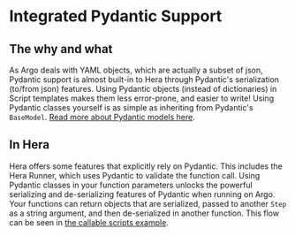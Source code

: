 # Integrated Pydantic Support

## The why and what

As Argo deals with YAML objects, which are actually a subset of json, Pydantic support is almost built-in to Hera
through Pydantic's serialization (to/from json) features. Using Pydantic objects (instead of dictionaries) in Script
templates makes them less error-prone, and easier to write! Using Pydantic classes yourself is as simple as inheriting
from Pydantic's `BaseModel`. [Read more about Pydantic models here](https://docs.pydantic.dev/latest/usage/models/).

## In Hera

Hera offers some features that explicitly rely on Pydantic. This includes the Hera Runner, which uses Pydantic to
validate the function call. Using Pydantic classes in your function parameters unlocks the powerful serializing and
de-serializing features of Pydantic when running on Argo. Your functions can return objects that are serialized, passed
to another `Step` as a string argument, and then de-serialized in another function. This flow can be seen in
[the callable scripts example](../examples/workflows/scripts/callable_script.md).
